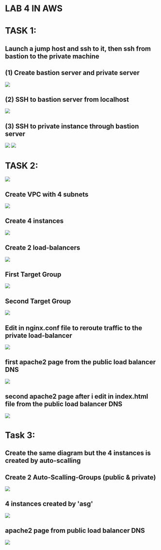 # LAB 4 IN AWS

# TASK 1:
## Launch a jump host and ssh to it, then ssh from bastion to the private machine

## (1) Create bastion server and private server
![](https://github.com/IbrahimmAdel/DevOps_Bootcamp/blob/main/AWS/task%204/screenshots/task1.1.png)

## (2) SSH to bastion server from localhost
![](https://github.com/IbrahimmAdel/DevOps_Bootcamp/blob/main/AWS/task%204/screenshots/task1.2.png)

## (3) SSH to private instance through bastion server
![](https://github.com/IbrahimmAdel/DevOps_Bootcamp/blob/main/AWS/task%204/screenshots/task1.3.jpeg)
![](https://github.com/IbrahimmAdel/DevOps_Bootcamp/blob/main/AWS/task%204/screenshots/task1.4.jpeg)

# TASK 2:
![](https://github.com/IbrahimmAdel/DevOps_Bootcamp/blob/main/AWS/task%204/screenshots/task.png)

## Create VPC with 4 subnets
![](https://github.com/IbrahimmAdel/DevOps_Bootcamp/blob/main/AWS/task%204/screenshots/task3%20.%20VPC.png)

## Create 4 instances
![](https://github.com/IbrahimmAdel/DevOps_Bootcamp/blob/main/AWS/task%204/screenshots/2.instances.png)

## Create 2 load-balancers
![](https://github.com/IbrahimmAdel/DevOps_Bootcamp/blob/main/AWS/task%204/screenshots/2.%20load-balancers.png)

## First Target Group
![](https://github.com/IbrahimmAdel/DevOps_Bootcamp/blob/main/AWS/task%204/screenshots/2.target-group-1.png)

## Second Target Group
![](https://github.com/IbrahimmAdel/DevOps_Bootcamp/blob/main/AWS/task%204/screenshots/2.target-group-2.png)

## Edit in nginx.conf file to reroute traffic to the private load-balancer
![](https://github.com/IbrahimmAdel/DevOps_Bootcamp/blob/main/AWS/task%204/screenshots/2.nginx-reroute%20traffic.png)

## first apache2 page from the public load balancer DNS
![](https://github.com/IbrahimmAdel/DevOps_Bootcamp/blob/main/AWS/task%204/screenshots/2.7.png)

## second apache2 page after i edit in index.html file from the public load balancer DNS
![](https://github.com/IbrahimmAdel/DevOps_Bootcamp/blob/main/AWS/task%204/screenshots/2.8.png)

# Task 3: 
## Create the same diagram but the 4 instances is created by auto-scalling

## Create 2 Auto-Scalling-Groups (public & private)
![](https://github.com/IbrahimmAdel/DevOps_Bootcamp/blob/main/AWS/task%204/screenshots/task3%20auto-scaling-groups.png)

## 4 instances created by 'asg'
![](https://github.com/IbrahimmAdel/DevOps_Bootcamp/blob/main/AWS/task%204/screenshots/task3.%20instances.png)

## apache2 page from public load balancer DNS
![](https://github.com/IbrahimmAdel/DevOps_Bootcamp/blob/main/AWS/task%204/screenshots/task3%20apache2.png)
